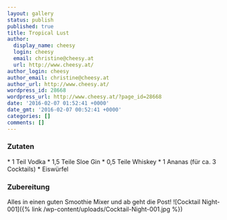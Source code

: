 ```yaml
---
layout: gallery
status: publish
published: true
title: Tropical Lust
author:
  display_name: cheesy
  login: cheesy
  email: christine@cheesy.at
  url: http://www.cheesy.at/
author_login: cheesy
author_email: christine@cheesy.at
author_url: http://www.cheesy.at/
wordpress_id: 28668
wordpress_url: http://www.cheesy.at/?page_id=28668
date: '2016-02-07 01:52:41 +0000'
date_gmt: '2016-02-07 00:52:41 +0000'
categories: []
comments: []
---
```

### Zutaten
\* 1 Teil Vodka
\* 1,5 Teile Sloe Gin
\* 0,5 Teile Whiskey
\* 1 Ananas (für ca. 3 Cocktails)
\* Eiswürfel
### Zubereitung
Alles in einen guten Smoothie Mixer und ab geht die Post!
![Cocktail Night-001]({% link /wp-content/uploads/Cocktail-Night-001.jpg %})
